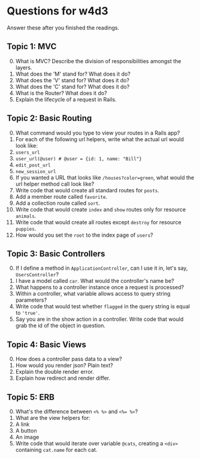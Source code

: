 # Questions for w4d3

Answer these after you finished the readings.

## Topic 1: MVC

0. What is MVC? Describe the division of responsibilities amongst the layers.
  0. What does the 'M' stand for? What does it do?
  0. What does the 'V' stand for? What does it do?
  0. What does the 'C' stand for? What does it do?
0. What is the Router? What does it do?
0. Explain the lifecycle of a request in Rails.


## Topic 2: Basic Routing
0. What command would you type to view your routes in a Rails app?
0. For each of the following url helpers, write what the actual url would look like:
  0. `users_url`
  0. `user_url(@user) # @user = {id: 1, name: "Bill"}`
  0. `edit_post_url`
  0. `new_session_url`
0. If you wanted a URL that looks like `/houses?color=green`, what would the url helper method call look like?
0. Write code that would create all standard routes for `posts`.
  0. Add a member route called `favorite`.
  0. Add a collection route called `sort`.
0. Write code that would create `index` and `show` routes only for resource `animals`.
0. Write code that would create all routes except `destroy` for resource `puppies`.
0. How would you set the `root` to the index page of `users`?


## Topic 3: Basic Controllers
0. If I define a method in `ApplicationController`, can I use it in, let's say, `UsersController`?
0. I have a model called `car`. What would the controller's name be?
0. What happens to a controller instance once a request is processed?
0. Within a controller, what variable allows access to query string parameters?
0. Write code that would test whether `flagged` in the query string is equal to `'true'`.
0. Say you are in the show action in a controller. Write code that would grab the id of the object in question.

## Topic 4: Basic Views
0. How does a controller pass data to a view?
0. How would you render json? Plain text?
0. Explain the double render error.
0. Explain how redirect and render differ.

## Topic 5: ERB
0. What's the difference between `<% %>` and `<%= %>`?
0. What are the view helpers for:
  0. A link
  0. A button
  0. An image
0. Write code that would iterate over variable `@cats`, creating a `<div>` containing `cat.name` for each cat.
